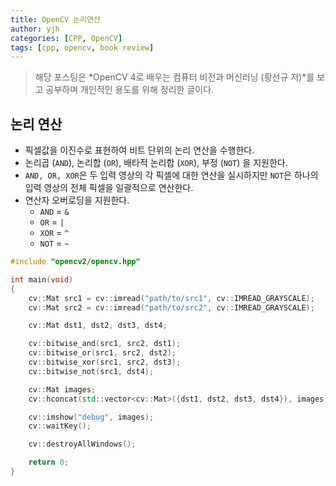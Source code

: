 ```yaml
---
title: OpenCV 논리연산
author: yjh
categories: [CPP, OpenCV]
tags: [cpp, opencv, book review]
---
```


> 해당 포스팅은 *OpenCV 4로 배우는 컴퓨터 비전과 머신러닝 (황선규 저)*를 보고 공부하며 개인적인 용도를 위해 정리한 글이다.

## 논리 연산

- 픽셀값을 이진수로 표현하여 비트 단위의 논리 연산을 수행한다.
- 논리곱 (`AND`), 논리합 (`OR`), 배타적 논리합 (`XOR`), 부정 (`NOT`) 을 지원한다.
- `AND, OR, XOR`은 두 입력 영상의 각 픽셀에 대한 연산을 실시하지만 `NOT`은 하나의 입력 영상의 전체 픽셀을 일괄적으로 연산한다.
- 연산자 오버로딩을 지원한다.
  - `AND` = `&`
  - `OR` = `|`
  - `XOR` = `^`
  - `NOT` = `~`

```cpp
#include "opencv2/opencv.hpp"

int main(void)
{
    cv::Mat src1 = cv::imread("path/to/src1", cv::IMREAD_GRAYSCALE);
    cv::Mat src2 = cv::imread("path/to/src2", cv::IMREAD_GRAYSCALE);

    cv::Mat dst1, dst2, dst3, dst4;

    cv::bitwise_and(src1, src2, dst1);
    cv::bitwise_or(src1, src2, dst2);
    cv::bitwise_xor(src1, src2, dst3);
    cv::bitwise_not(src1, dst4);

    cv::Mat images;
    cv::hconcat(std::vector<cv::Mat>({dst1, dst2, dst3, dst4}), images);

    cv::imshow("debug", images);
    cv::waitKey();

    cv::destroyAllWindows();

    return 0;
}
```
